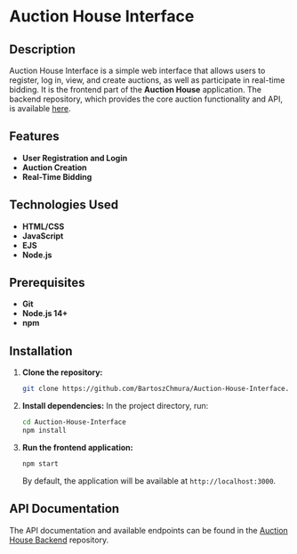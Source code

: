 # Auction House Interface

## Description
Auction House Interface is a simple web interface that allows users to register, log in, view, and create auctions, as well as participate in real-time bidding. It is the frontend part of the **Auction House** application. The backend repository, which provides the core auction functionality and API, is available [here](https://github.com/BartoszChmura/auction-house).

## Features
- **User Registration and Login**
- **Auction Creation**
- **Real-Time Bidding**

## Technologies Used
- **HTML/CSS**
- **JavaScript**
- **EJS**
- **Node.js**

## Prerequisites
- **Git**
- **Node.js 14+**
- **npm**

## Installation

1. **Clone the repository:**
    ```bash
    git clone https://github.com/BartoszChmura/Auction-House-Interface.git
    ```

2. **Install dependencies:**
   In the project directory, run:
    ```bash
    cd Auction-House-Interface
    npm install
    ```

3. **Run the frontend application:**
    ```bash
    npm start
    ```

   By default, the application will be available at `http://localhost:3000`.


## API Documentation

The API documentation and available endpoints can be found in the [Auction House Backend](https://github.com/BartoszChmura/auction-house) repository.
